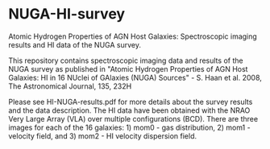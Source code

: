 # NUGA-HI-survey
Atomic Hydrogen Properties of AGN Host Galaxies: Spectroscopic imaging results and HI data of the NUGA survey.

This repository contains spectroscopic imaging data and results of the NUGA survey as published in
"Atomic Hydrogen Properties of AGN Host Galaxies: HI in 16 NUclei of GAlaxies (NUGA) Sources" - S. Haan et al. 2008, The Astronomical Journal, 135, 232H

Please see HI-NUGA-results.pdf for more details about the survey results and the data description.
The HI data have been obtained with the NRAO Very Large Array (VLA) over multiple configurations (BCD). There are three images for each of the 16 galaxies: 1) mom0 - gas distribution, 2) mom1 - velocity field, and 3) mom2 - HI velocity dispersion field. 

